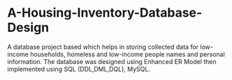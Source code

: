 # A-Housing-Inventory-Database-Design
A database project based which helps in storing collected data for low-income households, homeless and low-income people names and personal information. The database was designed using Enhanced ER Model then implemented using SQL (DDL,DML,DQL), MySQL.
